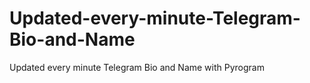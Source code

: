 # Updated-every-minute-Telegram-Bio-and-Name
Updated every minute Telegram Bio and Name with Pyrogram
